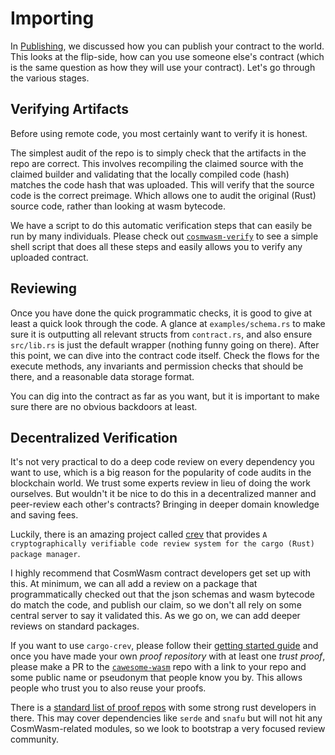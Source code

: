 # Importing

In [Publishing](./Publishing.md), we discussed how you can publish your contract to the world.
This looks at the flip-side, how can you use someone else's contract (which is the same
question as how they will use your contract). Let's go through the various stages.

## Verifying Artifacts

Before using remote code, you most certainly want to verify it is honest.

The simplest audit of the repo is to simply check that the artifacts in the repo
are correct. This involves recompiling the claimed source with the claimed builder
and validating that the locally compiled code (hash) matches the code hash that was
uploaded. This will verify that the source code is the correct preimage. Which allows
one to audit the original (Rust) source code, rather than looking at wasm bytecode.

We have a script to do this automatic verification steps that can
easily be run by many individuals. Please check out
[`cosmwasm-verify`](https://github.com/CosmWasm/cosmwasm-verify/blob/master/README.md)
to see a simple shell script that does all these steps and easily allows you to verify
any uploaded contract.

## Reviewing

Once you have done the quick programmatic checks, it is good to give at least a quick
look through the code. A glance at `examples/schema.rs` to make sure it is outputting
all relevant structs from `contract.rs`, and also ensure `src/lib.rs` is just the
default wrapper (nothing funny going on there). After this point, we can dive into
the contract code itself. Check the flows for the execute methods, any invariants and
permission checks that should be there, and a reasonable data storage format.

You can dig into the contract as far as you want, but it is important to make sure there
are no obvious backdoors at least.

## Decentralized Verification

It's not very practical to do a deep code review on every dependency you want to use,
which is a big reason for the popularity of code audits in the blockchain world. We trust
some experts review in lieu of doing the work ourselves. But wouldn't it be nice to do this
in a decentralized manner and peer-review each other's contracts? Bringing in deeper domain
knowledge and saving fees.

Luckily, there is an amazing project called [crev](https://github.com/crev-dev/cargo-crev/blob/master/cargo-crev/README.md)
that provides `A cryptographically verifiable code review system for the cargo (Rust) package manager`.

I highly recommend that CosmWasm contract developers get set up with this. At minimum, we
can all add a review on a package that programmatically checked out that the json schemas
and wasm bytecode do match the code, and publish our claim, so we don't all rely on some
central server to say it validated this. As we go on, we can add deeper reviews on standard
packages.

If you want to use `cargo-crev`, please follow their
[getting started guide](https://github.com/crev-dev/cargo-crev/blob/master/cargo-crev/src/doc/getting_started.md)
and once you have made your own *proof repository* with at least one *trust proof*,
please make a PR to the [`cawesome-wasm`]() repo with a link to your repo and
some public name or pseudonym that people know you by. This allows people who trust you
to also reuse your proofs.

There is a [standard list of proof repos](https://github.com/crev-dev/cargo-crev/wiki/List-of-Proof-Repositories)
with some strong rust developers in there. This may cover dependencies like `serde` and `snafu`
but will not hit any CosmWasm-related modules, so we look to bootstrap a very focused
review community.
